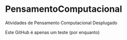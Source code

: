 # PensamentoComputacional
Atividades de Pensamento Computacional Desplugado

Este GitHub é apenas um teste (por enquanto)
